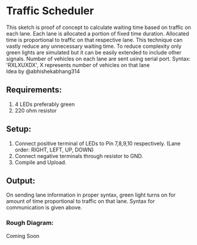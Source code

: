 # Traffic Scheduler
This sketch is proof of concept to calculate waiting time based on traffic on each lane. Each lane is allocated a portion of fixed
time duration. Allocated time is proportional to traffic on that respective lane. This technique can vastly reduce any unnecessary 
waiting time. To reduce complexity only green lights are simulated but it can be easily extended to include other signals. Number
of vehicles on each lane are sent using serial port. Syntax: 'RXLXUXDX', X represents number of vehicles on that lane \
Idea by @abhishekabhang314

## Requirements:
1. 4 LEDs preferably green
2. 220 ohm resistor

## Setup:
1. Connect positive terminal of LEDs to Pin 7,8,9,10 respectively. (Lane order: RIGHT, LEFT, UP, DOWN)
2. Connect negative terminals through resistor to GND.
3. Compile and Upload.

## Output:
On sending lane information in proper syntax, green light turns on for amount of time proportional to 
traffic on that lane. Syntax for communication is given above.

### Rough Diagram:
Coming Soon
